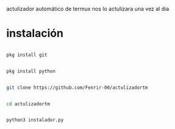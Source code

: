 actulizador automático de termux
nos lo actulizara una vez al dia
# instalación

``` bash

pkg install git

```

```bash

pkg install python

```

```bash

git clone https://github.com/Fenrir-00/actulizadortm

```

```bash

cd actulizadortm

```

```bash

python3 instalador.py

```


